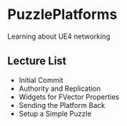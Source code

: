 # PuzzlePlatforms
Learning about UE4 networking

## Lecture List
* Initial Commit
* Authority and Replication
* Widgets for FVector Properties
* Sending the Platform Back
* Setup a Simple Puzzle
